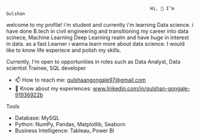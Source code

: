                                                           Hi, 👋 I’m Gulshan

welcome to my profile! i'm student and currently i'm learning Data science. i have done B.tech in civil engineering and transitioning my career into data scinece, Machine Learning Deep Learning realm and have huge in interest in data. as a fast Learner i wanna learn more about data science. I would like to know life experiece and polish my skills. 


Currently, I'm open to opportunities in roles such as Data Analyst, Data scientist Trainee, SQL developer
  
- 📫 How to reach me: gulshaangongale97@gmail.com
- 📄 Know about my experiences: www.linkedin.com/in/gulshan-gongale-91936922b

Tools
- Database: MySQL
- Python: NumPy, Pandas, Matplotlib, Seaborn
- Business Intelligence: Tableau, Power BI

